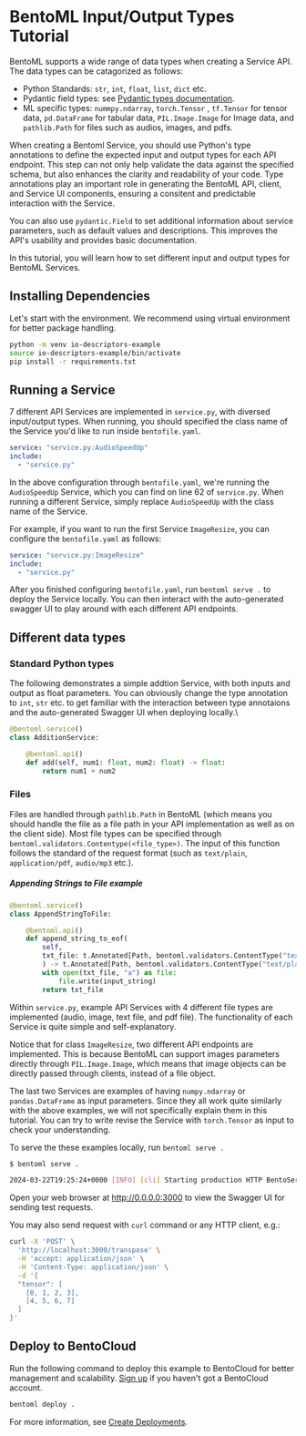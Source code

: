 # BentoML Input/Output Types Tutorial

BentoML supports a wide range of data types when creating a Service API. The data types can be catagorized as follows:
- Python Standards: `str`, `int`, `float`, `list`, `dict` etc.
- Pydantic field types: see [Pydantic types documentation](https://field-idempotency--pydantic-docs.netlify.app/usage/types/).
- ML specific types: `nummpy.ndarray`, `torch.Tensor` , `tf.Tensor` for tensor data, `pd.DataFrame` for tabular data, `PIL.Image.Image` for
Image data, and `pathlib.Path` for files such as audios, images, and pdfs.

When creating a Bentoml Service, you should use Python's type annotations to define the expected input and output types for each API endpoint. This
step can not only help validate the data against the specified schema, but also enhances the clarity and readability of your code. Type annotations play
an important role in generating the BentoML API, client, and Service UI components, ensuring a consitent and predictable interaction with the Service.

You can also use `pydantic.Field` to set additional information about service parameters, such as default values and descriptions. This improves the API's
usability and provides basic documentation.

In this tutorial, you will learn how to set different input and output types for BentoML Services.

## Installing Dependencies

Let's start with the environment. We recommend using virtual environment for better package handling.

```bash
python -m venv io-descriptors-example
source io-descriptors-example/bin/activate
pip install -r requirements.txt
```

## Running a Service
7 different API Services are implemented in `service.py`, with diversed input/output types. When running, you should specified the class name of the Service
you'd like to run inside `bentofile.yaml`.

```yaml
service: "service.py:AudioSpeedUp"
include:
  - "service.py"
```

In the above configuration through `bentofile.yaml`, we're running the `AudioSpeedUp` Service, which you can find on line 62 of `service.py`. When running a different
Service, simply replace `AudioSpeedUp` with the class name of the Service.

For example, if you want to run the first Service `ImageResize`, you can configure the `bentofile.yaml` as follows:

```yaml
service: "service.py:ImageResize"
include:
  - "service.py"
```

After you finished configuring `bentofile.yaml`, run `bentoml serve .` to deploy the Service locally. You can then interact with the auto-generated swagger UI to play
around with each different API endpoints.

## Different data types

### Standard Python types

The following demonstrates a simple addtion Service, with both inputs and output as float parameters. You can
obviously change the type annotation to `int`, `str` etc. to get familiar with the interaction between type
annotaions and the auto-generated Swagger UI when deploying locally.\

```python
@bentoml.service()
class AdditionService:

    @bentoml.api()
    def add(self, num1: float, num2: float) -> float:
        return num1 + num2
```

### Files

Files are handled through `pathlib.Path` in BentoML (which means you should handle the file as a file path in your API implementation as well as on the client side).
Most file types can be specified through `bentoml.validators.Contentype(<file_type>)`. The input of this function follows the standard of the
request format (such as `text/plain`, `application/pdf`, `audio/mp3` etc.).

##### Appending Strings to File example
```python
@bentoml.service()
class AppendStringToFile:

    @bentoml.api()
    def append_string_to_eof(
        self,
        txt_file: t.Annotated[Path, bentoml.validators.ContentType("text/plain")], input_string: str
        ) -> t.Annotated[Path, bentoml.validators.ContentType("text/plain")]:
        with open(txt_file, "a") as file:
            file.write(input_string)
        return txt_file
```

Within `service.py`, example API Services with 4 different file types are implemented (audio, image, text file, and pdf file). The functionality of each Service
is quite simple and self-explanatory.

Notice that for class `ImageResize`, two different API endpoints are implemented. This is because BentoML can support images parameters directly through
`PIL.Image.Image`, which means that image objects can be directly passed through clients, instead of a file object.

The last two Services are examples of having `numpy.ndarray` or `pandas.DataFrame` as input parameters. Since they all work quite similarly with the above examples,
we will not specifically explain them in this tutorial. You can try to write revise the Service with `torch.Tensor` as input to check your understanding.

To serve the these examples locally, run `bentoml serve .`

```bash
$ bentoml serve .

2024-03-22T19:25:24+0000 [INFO] [cli] Starting production HTTP BentoServer from "service:ImageResize" listening on http://localhost:3000 (Press CTRL+C to quit)
```

Open your web browser at http://0.0.0.0:3000 to view the Swagger UI for sending test requests.

You may also send request with `curl` command or any HTTP client, e.g.:

```bash
curl -X 'POST' \
  'http://localhost:3000/transpose' \
  -H 'accept: application/json' \
  -H 'Content-Type: application/json' \
  -d '{
  "tensor": [
    [0, 1, 2, 3],
    [4, 5, 6, 7]
  ]
}'
```

## Deploy to BentoCloud
Run the following command to deploy this example to BentoCloud for better management and scalability. [Sign up](https://www.bentoml.com/) if you haven't got a BentoCloud account.
```bash
bentoml deploy .
```
For more information, see [Create Deployments](https://docs.bentoml.com/en/latest/bentocloud/how-tos/create-deployments.html).
